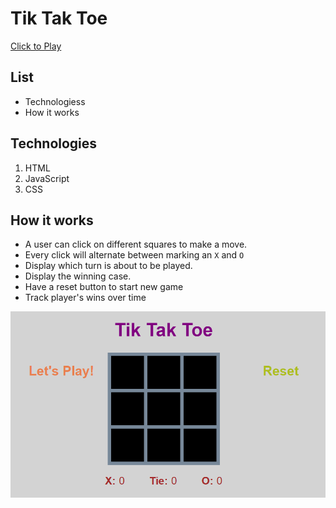 # Tik Tak Toe

[Click to Play](https://margaret-jihua.github.io/tik-tak-toe/)

## List
* Technologiess
* How it works

## Technologies
1. HTML
2. JavaScript
3. CSS

## How it works
* A user can click on different squares to make a move.
* Every click will alternate between marking an `X` and `O`
* Display which turn is about to be played.
* Display the winning case.
* Have a reset button to start new game
* Track player's wins over time

<img src="Tik_Tak_Toe.png" alt="preview">
